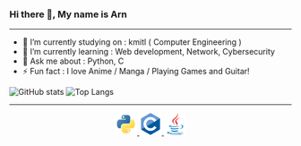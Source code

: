 ### Hi there 👋, My name is Arn
<hr>



- 🔭 I’m currently studying on : kmitl ( Computer Engineering )
- 🌱 I’m currently learning : Web development, Network, Cybersecurity
- 💬 Ask me about : Python, C
- ⚡ Fun fact : I love Anime / Manga / Playing Games and Guitar! 
              
<p align="center">
  
![GitHub stats](https://github-readme-stats.vercel.app/api?username=arn355&show_icons=true&theme=radical)
![Top Langs](https://github-readme-stats.vercel.app/api/top-langs/?username=arn355&&theme=radical)
  
</p>
<hr>

<p align="center">
  <a href="https://www.python.org" target="_blank">
    <img
      src="https://raw.githubusercontent.com/devicons/devicon/master/icons/python/python-original.svg"
      alt="python"
      width="40"
      height="40"
    />
  </a>
  <a href="https://www.cprogramming.com/" target="_blank">
    <img
      src="https://raw.githubusercontent.com/devicons/devicon/master/icons/c/c-original.svg"
      alt="c"
      width="40"
      height="40"
    />
  </a>
  <a 
     href="https://www.java.com" 
     target="_blank" 
  > 
    <img 
         src="https://raw.githubusercontent.com/devicons/devicon/master/icons/java/java-original.svg" 
         alt="java"
         width="40" 
         height="40"
    /> 
  </a>
 </p>

